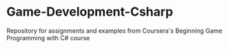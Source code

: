 # Game-Development-Csharp
Repository for assignments and examples from Coursera's Beginning Game Programming with C# course
